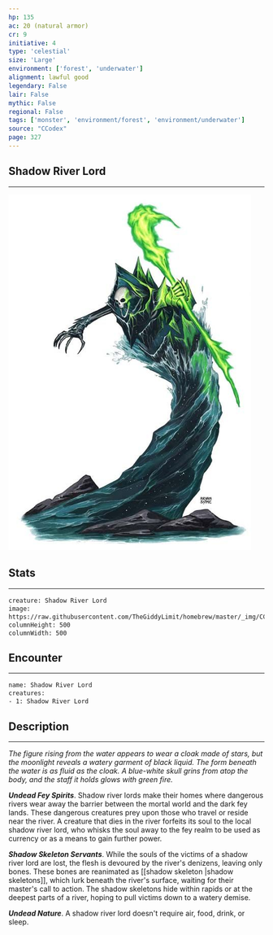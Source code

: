 ```yaml
---
hp: 135
ac: 20 (natural armor)
cr: 9
initiative: 4
type: 'celestial'    
size: 'Large'
environment: ['forest', 'underwater']
alignment: lawful good
legendary: False
lair: False
mythic: False
regional: False
tags: ['monster', 'environment/forest', 'environment/underwater']
source: "CCodex"
page: 327
---
```


## Shadow River Lord
---

![|600](https://raw.githubusercontent.com/TheGiddyLimit/homebrew/master/_img/CCodex/Shadowriverlord.jpg)

## Stats
---

```statblock
creature: Shadow River Lord
image: https://raw.githubusercontent.com/TheGiddyLimit/homebrew/master/_img/CCodex/shadowriverlord_token.png
columnHeight: 500
columnWidth: 500
```

## Encounter
---

```encounter-table
name: Shadow River Lord
creatures:
- 1: Shadow River Lord
```

## Description
---
_The figure rising from the water appears to wear a cloak made of stars, but the moonlight reveals a watery garment of black liquid. The form beneath the water is as fluid as the cloak. A blue-white skull grins from atop the body, and the staff it holds glows with green fire._

**_Undead Fey Spirits_**. Shadow river lords make their homes where dangerous rivers wear away the barrier between the mortal world and the dark fey lands. These dangerous creatures prey upon those who travel or reside near the river. A creature that dies in the river forfeits its soul to the local shadow river lord, who whisks the soul away to the fey realm to be used as currency or as a means to gain further power.

**_Shadow Skeleton Servants_**. While the souls of the victims of a shadow river lord are lost, the flesh is devoured by the river's denizens, leaving only bones. These bones are reanimated as [[shadow skeleton \|shadow skeletons]], which lurk beneath the river's surface, waiting for their master's call to action. The shadow skeletons hide within rapids or at the deepest parts of a river, hoping to pull victims down to a watery demise.

**_Undead Nature_**. A shadow river lord doesn't require air, food, drink, or sleep.







